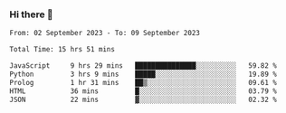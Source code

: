 ### Hi there 👋

<!--
**wangsy503/wangsy503** is a ✨ _special_ ✨ repository because its `README.md` (this file) appears on your GitHub profile.

Here are some ideas to get you started:

- 🔭 I’m currently working on ...
- 🌱 I’m currently learning ...
- 👯 I’m looking to collaborate on ...
- 🤔 I’m looking for help with ...
- 💬 Ask me about ...
- 📫 How to reach me: ...
- 😄 Pronouns: ...
- ⚡ Fun fact: ...
-->
<!--START_SECTION:waka-->

```txt
From: 02 September 2023 - To: 09 September 2023

Total Time: 15 hrs 51 mins

JavaScript     9 hrs 29 mins   ███████████████░░░░░░░░░░   59.82 %
Python         3 hrs 9 mins    █████░░░░░░░░░░░░░░░░░░░░   19.89 %
Prolog         1 hr 31 mins    ██▒░░░░░░░░░░░░░░░░░░░░░░   09.61 %
HTML           36 mins         █░░░░░░░░░░░░░░░░░░░░░░░░   03.79 %
JSON           22 mins         ▓░░░░░░░░░░░░░░░░░░░░░░░░   02.32 %
```

<!--END_SECTION:waka-->
